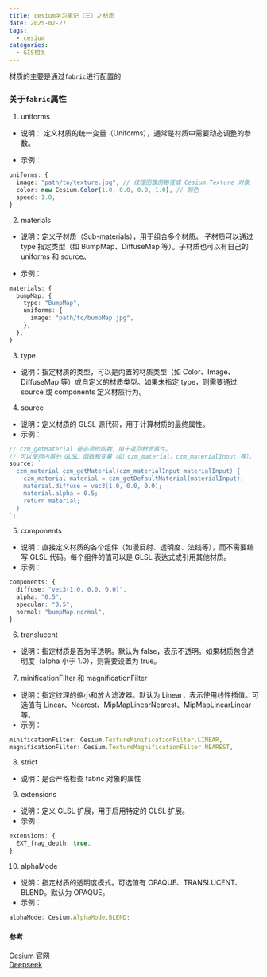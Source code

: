 ```yaml
---
title: cesium学习笔记（三）之材质
date: 2025-02-27
tags:
  - cesium
categories:
  - GIS相关
---
```


材质的主要是通过`fabric`进行配置的

### 关于`fabric`属性

1. uniforms

- 说明： 定义材质的统一变量（Uniforms），通常是材质中需要动态调整的参数。

- 示例：

```ts
uniforms: {
  image: "path/to/texture.jpg", // 纹理图像的路径或 Cesium.Texture 对象
  color: new Cesium.Color(1.0, 0.0, 0.0, 1.0), // 颜色
  speed: 1.0,
}
```

2. materials

- 说明：定义子材质（Sub-materials），用于组合多个材质。 子材质可以通过 type 指定类型（如 BumpMap、DiffuseMap 等）。子材质也可以有自己的 uniforms 和 source。

- 示例：

```ts
materials: {
  bumpMap: {
    type: "BumpMap",
    uniforms: {
      image: "path/to/bumpMap.jpg",
    },
  },
}
```

3. type

- 说明：指定材质的类型，可以是内置的材质类型（如 Color、Image、DiffuseMap 等）或自定义的材质类型。如果未指定 type，则需要通过 source 或 components 定义材质行为。

4. source

- 说明：定义材质的 GLSL 源代码，用于计算材质的最终属性。
- 示例：

```ts
// czm_getMaterial 是必须的函数，用于返回材质属性。
// 可以使用内置的 GLSL 函数和变量（如 czm_material、czm_materialInput 等）。
source: `
  czm_material czm_getMaterial(czm_materialInput materialInput) {
    czm_material material = czm_getDefaultMaterial(materialInput);
    material.diffuse = vec3(1.0, 0.0, 0.0);
    material.alpha = 0.5;
    return material;
  }
`;
```

5. components

- 说明：直接定义材质的各个组件（如漫反射、透明度、法线等），而不需要编写 GLSL 代码。每个组件的值可以是 GLSL 表达式或引用其他材质。
- 示例：

```ts
components: {
  diffuse: "vec3(1.0, 0.0, 0.0)",
  alpha: "0.5",
  specular: "0.5",
  normal: "bumpMap.normal",
}
```

6. translucent

- 说明：指定材质是否为半透明。默认为 false，表示不透明。如果材质包含透明度（alpha 小于 1.0），则需要设置为 true。

7. minificationFilter 和 magnificationFilter

- 说明：指定纹理的缩小和放大滤波器。默认为 Linear，表示使用线性插值。可选值有 Linear、Nearest、MipMapLinearNearest、MipMapLinearLinear 等。
- 示例：

```ts
minificationFilter: Cesium.TextureMinificationFilter.LINEAR,
magnificationFilter: Cesium.TextureMagnificationFilter.NEAREST,
```

8. strict

- 说明：是否严格检查 fabric 对象的属性

9. extensions

- 说明：定义 GLSL 扩展，用于启用特定的 GLSL 扩展。
- 示例：

```ts
extensions: {
  EXT_frag_depth: true,
}
```

10. alphaMode

- 说明：指定材质的透明度模式。可选值有 OPAQUE、TRANSLUCENT、BLEND。默认为 OPAQUE。
- 示例：

```ts
alphaMode: Cesium.AlphaMode.BLEND;
```

#### 参考

[Cesium 官网](https://cesium.com/learn/cesiumjs/ref-doc/Material.html) <br/>
[Deepseek](https://www.deepseek.com/)
